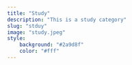 ```yaml
---
title: "Study"
description: "This is a study category"
slug: "stduy"
image: "study.jpeg"
style:
    background: "#2a9d8f"
    color: "#fff"
---
```

